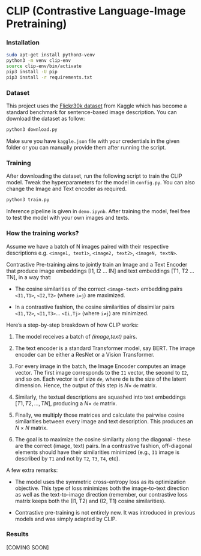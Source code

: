 # CLIP (Contrastive Language-Image Pretraining)

### Installation

```bash
sudo apt-get install python3-venv
python3 -m venv clip-env
source clip-env/bin/activate
pip3 install -U pip
pip3 install -r requirements.txt
```

### Dataset

This project uses the [Flickr30k dataset](https://www.kaggle.com/datasets/hsankesara/flickr-image-dataset) from Kaggle which has become a standard benchmark for sentence-based image description. You can download the dataset as follow:

```bash
python3 download.py
```

Make sure you have `kaggle.json` file with your credentials in the given folder or you can manually provide them after running the script.

### Training

After downloading the dataset, run the following script to train the CLIP model. Tweak the hyperparameters for the model in `config.py`. You can also change the Image and Text encoder as required.

```bash
python3 train.py
```

Inference pipeline is given in `demo.ipynb`. After training the model, feel free to test the model with your own images and texts.

### How the training works?

Assume we have a batch of N images paired with their respective descriptions e.g. `<image1, text1>`, `<image2, text2>`, `<imageN, textN>`.

Contrastive Pre-training aims to jointly train an Image and a Text Encoder that produce image embeddings [I1, I2 … IN] and text embeddings [T1, T2 … TN], in a way that:

- The cosine similarities of the correct `<image-text>` embedding pairs `<I1,T1>`, `<I2,T2>` (where `i=j`) are maximized.

- In a contrastive fashion, the cosine similarities of dissimilar pairs `<I1,T2>`, `<I1,T3>`… `<Ii,Tj>` (where `i≠j`) are minimized.

Here’s a step-by-step breakdown of how CLIP works:

1. The model receives a batch of *(image,text)* pairs.

2. The text encoder is a standard Transformer model, say BERT. The image encoder can be either a ResNet or a Vision Transformer.

3. For every image in the batch, the Image Encoder computes an image vector. The first image corresponds to the `I1` vector, the second to `I2`, and so on. Each vector is of size `de`, where de is the size of the latent dimension. Hence, the output of this step is $N \times$ `de` matrix.

4. Similarly, the textual descriptions are squashed into text embeddings [$T1, T2,...,TN$], producing a $N \times$ `de` matrix.

5. Finally, we multiply those matrices and calculate the pairwise cosine similarities between every image and text description. This produces an $N \times N$  matrix.

6. The goal is to maximize the cosine similarity along the diagonal - these are the correct (image, text) pairs. In a contrastive fashion, off-diagonal elements should have their similarities minimized (e.g., `I1` image is described by `T1` and not by `T2`, `T3`, `T4`, etc). 

A few extra remarks:

- The model uses the symmetric cross-entropy loss as its optimization objective. This type of loss minimizes both the image-to-text direction as well as the text-to-image direction (remember, our contrastive loss matrix keeps both the (I1, T2) and (I2, T1) cosine similarities).

- Contrastive pre-training is not entirely new. It was introduced in previous models and was simply adapted by CLIP.

### Results

[COMING SOON]